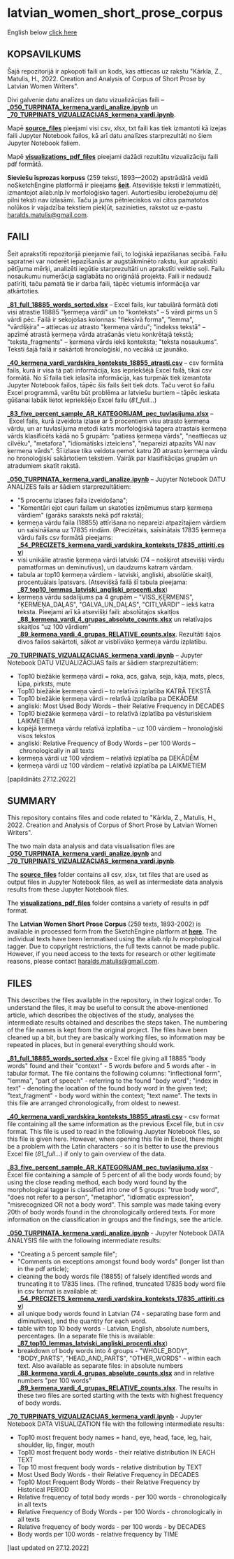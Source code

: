 # latvian_women_short_prose_corpus

English below [click here](#SUMMARY) 

## KOPSAVILKUMS

Šajā repozitorijā ir apkopoti faili un kods, kas attiecas uz rakstu "Kārkla, Z., Matulis, H., 2022. Creation and Analysis of Corpus of Short Prose by Latvian Women Writers".

Divi galvenie datu analīzes un datu vizualizācijas faili – [**_050_TURPINATA_kermena_vardi_analize.ipynb**](_050_TURPINATA_kermena_vardi_analize.ipynb) un [**_70_TURPINATS_VIZUALIZACIJAS_kermena_vardi.ipynb**](_70_TURPINATS_VIZUALIZACIJAS_kermena_vardi.ipynb).

Mapē [**source_files**](source_files) pieejami visi csv, xlsx, txt faili kas tiek izmantoti kā izejas faili Jupyter Notebook failos, kā arī datu analīzes starprezultāti no šiem Jupyter Notebook faliem.

Mapē [**visualizations_pdf_files**](visualizations_pdf_files) pieejami dažādi rezultātu vizualizāciju faili pdf formātā.

**Sieviešu īsprozas korpuss** (259 teksti, 1893—2002) apstrādātā veidā noSketchEngine platformā ir pieejams [**šeit**](http://hdl.handle.net/20.500.12574/69). Atsevišķie teksti ir lemmatizēti, izmantojot ailab.nlp.lv morfoloģisko tageri. Autortiesību ierobežojumu dēļ pilni teksti nav izlasāmi. Taču ja jums pētnieciskos vai citos pamatotos nolūkos ir vajadzība tekstiem piekļūt, sazinieties, rakstot uz e-pastu haralds.matulis@gmail.com.


## FAILI

Šeit aprakstīti repozitorijā pieejamie faili, to loģiskā iepazīšanas secībā. Failu sapratnei var noderēt iepazīšanās ar augstākminēto rakstu, kur aprakstīti pētījuma mērķi, analizēti iegūtie starprezultāti un aprakstīti veiktie soļi. Failu nosaukumu numerācija saglabāta no oriģinālā projekta. Faili ir nedaudz patīrīti, taču pamatā tie ir darba faili, tāpēc vietumis informācija var atkārtoties.

[**_81_full_18885_words_sorted.xlsx**](/source_files/_81_full_18885_words_sorted.xlsx) – Excel fails, kur tabulārā formātā doti visi atrastie 18885 "ķermeņa vārdi" un to "konteksts" – 5 vārdi pirms un 5 vārdi pēc. Failā ir sekojošas kolonnas: "fleksīvā forma", "lemma", "vārdšķira" – attiecas uz atrasto "ķermeņa vārdu"; "indekss tekstā" – apzīmē atrastā ķermeņa vārda atrašanās vietu konkrētajā tekstā; "teksta_fragments" – ķermeņa vārds iekš konteksta; "teksta nosaukums".
Teksti šajā failā ir sakārtoti hronoloģiski, no vecākā uz jaunāko.

[**_40_kermena_vardi_vardskira_konteksts_18855_atrasti.csv**](source_files/_40_kermena_vardi_vardskira_konteksts_18855_atrasti.csv) – csv formāta fails, kurā ir visa tā pati informācija, kas iepriekšējā Excel failā, tikai csv formātā. No šī faila tiek ielasīta informācija, kas turpmāk tiek izmantota Jupyter Notebook failos, tāpēc šis fails šeit tiek dots. Taču verot šo failu Excel programmā, varētu būt problēma ar latviešu burtiem – tāpēc ieskata gūšanai labāk lietot iepriekšējo Excel failu (_81_full_...)

[**_83_five_percent_sample_AR_KATEGORIJAM_pec_tuvlasijuma.xlsx**](_83_five_percent_sample_AR_KATEGORIJAM_pec_tuvlasijuma.xlsx) – Excel fails, kurā izveidota izlase ar 5 procentiem visu atrasto ķermeņa vārdu, un ar tuvlasījuma metodi katrs morfoloģiskā tagera atrastais ķermeņa vārds klasificēts kādā no 5 grupām: "patiess ķermeņa vārds", "neattiecas uz cilvēku", "metafora", "idiomātisks izteiciens", "nepareizi atpazīts VAI nav ķermeņa vārds". Šī izlase tika veidota ņemot katru 20 atrasto ķermeņa vārdu no hronoloģiski sakārtotiem tekstiem. Vairāk par klasifikācijas grupām un atradumiem skatīt rakstā.


[**_050_TURPINATA_kermena_vardi_analize.ipynb**](_050_TURPINATA_kermena_vardi_analize.ipynb) – Jupyter Notebook DATU ANALĪZES fails ar šādiem starprezultātiem: 
+ "5 procentu izlases faila izveidošana";
+ "Komentāri ejot cauri failam un skatoties izņēmumus starp ķermeņa vārdiem" (garāks saraksts nekā pdf rakstā);
+ ķermeņa vārdu faila (18855) attīrīšana no nepareizi atpazītajiem vārdiem un saīsināšana uz 17835 rindām. (Precizētais, saīsinātais 17835 ķermeņa vārdu fails csv formātā pieejams: [**_54_PRECIZETS_kermena_vardi_vardskira_konteksts_17835_attiriti.csv**](_54_PRECIZETS_kermena_vardi_vardskira_konteksts_17835_attiriti.csv))
+ visi unikālie atrastie ķermeņa vārdi latviski (74 – nošķirot atsevišķi vārdu pamatformas un deminutīvus), un daudzums katram vārdam.
+ tabula ar top10 ķermeņa vārdiem - latviski, angliski, absolūtie skaitļi, procentuālais īpatsvars. (Atsevišķā failā šī tabula pieejama: [**_87_top10_lemmas_latviski_angliski_procenti.xlsx**](_87_top10_lemmas_latviski_angliski_procenti.xlsx))
+ ķermeņa vārdu sadalījums pa 4 grupām – "VISS_ĶERMENIS", "ĶERMEŅA_DAĻAS", "GALVA_UN_DAĻAS", "CITI_VĀRDI" – iekš katra teksta. Pieejami arī kā atsevišķi faili: absolūtajos skaitļos [**_88_kermena_vardi_4_grupas_absolute_counts.xlsx**](_88_kermena_vardi_4_grupas_absolute_counts.xlsx) un relatīvajos skaitļos "uz 100 vārdiem" [**_89_kermena_vardi_4_grupas_RELATIVE_counts.xlsx**](_89_kermena_vardi_4_grupas_RELATIVE_counts.xlsx). Rezultāti šajos divos failos sakārtoti, sākot ar visblīvāko ķermeņa vārdu izplatību.


[**_70_TURPINATS_VIZUALIZACIJAS_kermena_vardi.ipynb**](_70_TURPINATS_VIZUALIZACIJAS_kermena_vardi.ipynb) – Jupyter Notebook DATU VIZUALIZĀCIJAS fails ar šādiem starprezultātiem:
+ Top10 biežākie ķermeņa vārdi = roka, acs, galva, seja, kāja, mats, plecs, lūpa, pirksts, mute
+ Top10 biežākie ķermeņa vārdi – to relatīvā izplatība KATRĀ TEKSTĀ
+ Top10 biežākie ķermeņa vārdi – relatīvā izplatība pa DEKĀDĒM
+ angliski: Most Used Body Words – their Relative Frequency in DECADES
+ Top10 biežākie ķermeņa vārdi – to relatīvā izplatība pa vēsturiskiem LAIKMETIEM
+ kopējā ķermeņa vārdu relatīvā izplatība – uz 100 vārdiem – hronoloģiski visos tekstos
+ angliski: Relative Frequency of Body Words – per 100 Words – chronologically in all texts
+ ķermeņa vārdi uz 100 vārdiem – relatīvā izplatība pa DEKĀDĒM
+ ķermeņa vārdi uz 100 vārdiem – relatīvā izplatība pa LAIKMETIEM



[papildināts 27.12.2022]










## SUMMARY

This repository contains files and code related to "Kārkla, Z., Matulis, H., 2022. Creation and Analysis of Corpus of Short Prose by Latvian Women Writers".

The two main data analysis and data visualisation files are [**_050_TURPINATA_kermena_vardi_analize.ipynb**](_050_TURPINATA_kermena_vardi_analize.ipynb) and [**_70_TURPINATS_VIZUALIZACIJAS_kermena_vardi.ipynb**](_70_TURPINATS_VIZUALIZACIJAS_kermena_vardi.ipynb).

The [**source_files**](source_files) folder contains all csv, xlsx, txt files that are used as output files in Jupyter Notebook files, as well as intermediate data analysis results from these Jupyter Notebook files.

The [**visualizations_pdf_files**](visualizations_pdf_files) folder contains a variety of results in pdf format.

The **Latvian Women Short Prose Corpus** (259 texts, 1893-2002) is available in processed form from the SketchEngine platform at [**here**](http://hdl.handle.net/20.500.12574/69). The individual texts have been lemmatised using the ailab.nlp.lv morphological tagger. Due to copyright restrictions, the full texts cannot be made public. However, if you need access to the texts for research or other legitimate reasons, please contact haralds.matulis@gmail.com.


## FILES

This describes the files available in the repository, in their logical order. To understand the files, it may be useful to consult the above-mentioned article, which describes the objectives of the study, analyses the intermediate results obtained and describes the steps taken. The numbering of the file names is kept from the original project. The files have been cleaned up a bit, but they are basically working files, so information may be repeated in places, but in general everything should work.

[**_81_full_18885_words_sorted.xlsx**](_81_full_18885_words_sorted.xlsx) - Excel file giving all 18885 "body words" found and their "context" - 5 words before and 5 words after - in tabular format. The file contains the following columns: "inflectional form", "lemma", "part of speech" - referring to the found "body word"; "index in text" - denoting the location of the found body word in the given text; "text_fragment" - body word within the context; "text name".
The texts in this file are arranged chronologically, from oldest to newest.

[**_40_kermena_vardi_vardskira_konteksts_18855_atrasti.csv**](_40_kermena_vardi_vardskira_konteksts_18855_atrasti.csv) - csv format file containing all the same information as the previous Excel file, but in csv format. This file is used to read in the following Jupyter Notebook files, so this file is given here. However, when opening this file in Excel, there might be a problem with the Latin characters - so it is better to use the previous Excel file (_81_full_...) if only to gain overview of the data.

[**_83_five_percent_sample_AR_KATEGORIJAM_pec_tuvlasijuma.xlsx**](_83_five_percent_sample_AR_KATEGORIJAM_pec_tuvlasijuma.xlsx) - Excel file containing a sample of 5 percent of all the body words found; by using the close reading method, each body word found by the morphological tagger is classified into one of 5 groups: "true body word", "does not refer to a person", "metaphor", "idiomatic expression", "misrecognized OR not a body word". This sample was made taking every 20th of body words found in the chronologically ordered texts. For more information on the classification in groups and the findings, see the article.


[**_050_TURPINATA_kermena_vardi_analize.ipynb**](_050_TURPINATA_kermena_vardi_analize.ipynb) - Jupyter Notebook DATA ANALYSIS file with the following intermediate results: 
+ "Creating a 5 percent sample file";
+ "Comments on exceptions amongst found body words" (longer list than in the pdf article);
+ cleaning the body words file (18855) of falsely identified words and truncating it to 17835 lines. (The refined, truncated 17835 body word file in csv format is available at: [**_54_PRECIZETS_kermena_vardi_vardskira_konteksts_17835_attiriti.csv**](_54_PRECIZETS_kermena_vardi_vardskira_konteksts_17835_attiriti.csv))
+ all unique body words found in Latvian (74 - separating base form and diminutives), and the quantity for each word.
+ table with top 10 body words - Latvian, English, absolute numbers, percentages. (In a separate file this is available: [**_87_top10_lemmas_latviski_angliski_procenti.xlsx**](_87_top10_lemmas_latviski_angliski_procenti.xlsx))
+ breakdown of body words into 4 groups - "WHOLE_BODY", "BODY_PARTS", "HEAD_AND_PARTS", "OTHER_WORDS" - within each text. Also available as separate files: in absolute numbers [**_88_kermena_vardi_4_grupas_absolute_counts.xlsx**](_88_kermena_vardi_4_grupas_absolute_counts.xlsx) and in relative numbers "per 100 words" [**_89_kermena_vardi_4_grupas_RELATIVE_counts.xlsx**](_89_kermena_vardi_4_grupas_RELATIVE_counts.xlsx). The results in these two files are sorted starting with the texts with highest frequency of body words.


[**_70_TURPINATS_VIZUALIZACIJAS_kermena_vardi.ipynb**](_70_TURPINATS_VIZUALIZACIJAS_kermena_vardi.ipynb) - Jupyter Notebook DATA VISUALIZATION file with the following intermediate results:
+ Top10 most frequent body names = hand, eye, head, face, leg, hair, shoulder, lip, finger, mouth
+ Top10 most frequent body words - their relative distribution IN EACH TEXT
+ Top 10 most frequent body words - relative distribution by TEXT
+ Most Used Body Words - their Relative Frequency in DECADES
+ Top10 Most Frequent Body Words - their Relative Frequency by Historical PERIOD
+ Relative frequency of total body words - per 100 words - chronologically in all texts
+ Relative Frequency of Body Words - per 100 Words - chronologically in all texts
+ Relative frequency of body words - per 100 words - by DECADES
+ Body words per 100 words - relative frequency by TIME

[last updated on 27.12.2022]












